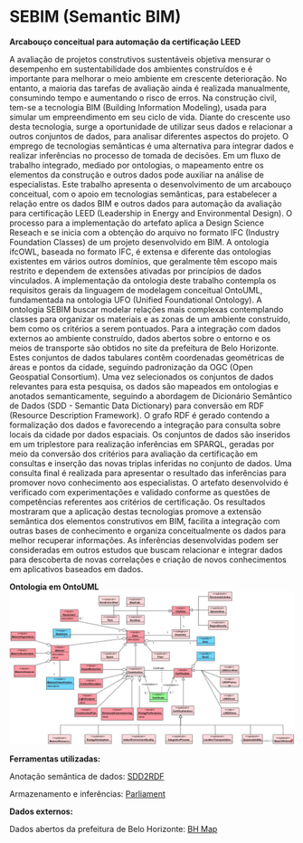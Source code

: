 # SEBIM (Semantic BIM)
<b>Arcabouço conceitual para automação da certificação LEED</b>


A avaliação de projetos construtivos sustentáveis objetiva mensurar o desempenho em sustentabilidade dos ambientes construídos e é importante para melhorar o meio ambiente em crescente deterioração. No entanto, a maioria das tarefas de avaliação ainda é realizada manualmente, consumindo tempo e aumentando o risco de erros. Na construção civil, tem-se a tecnologia BIM (Building Information Modeling), usada para simular um empreendimento em seu ciclo de vida. Diante do crescente uso desta tecnologia, surge a oportunidade de utilizar seus dados e relacionar a outros conjuntos de dados, para analisar diferentes aspectos do projeto. O emprego de tecnologias semânticas é uma alternativa para integrar dados e realizar inferências no processo de tomada de decisões. Em um fluxo de trabalho integrado, mediado por ontologias, o mapeamento entre os elementos da construção e outros dados pode auxiliar na análise de especialistas. Este trabalho apresenta o desenvolvimento de um arcabouço conceitual, com o apoio em tecnologias semânticas, para estabelecer a relação entre os dados BIM e outros dados para automação da avaliação para certificação LEED (Leadership in Energy and Environmental Design). O processo para a implementação do artefato aplica a Design Science Reseach e se inicia com a obtenção do arquivo no formato IFC (Industry Foundation Classes) de um projeto desenvolvido em BIM. A ontologia ifcOWL, baseada no formato IFC, é extensa e diferente das ontologias existentes em vários outros domínios, que geralmente têm escopo mais restrito e dependem de extensões ativadas por princípios de dados vinculados. A implementação da ontologia deste trabalho contempla os requisitos gerais da linguagem de modelagem conceitual OntoUML, fundamentada na ontologia UFO (Unified Foundational Ontology). A ontologia SEBIM buscar modelar relações mais complexas contemplando classes para organizar os materiais e as zonas de um ambiente construído, bem como os critérios a serem pontuados. Para a integração com dados externos ao ambiente construído, dados abertos sobre o entorno e os meios de transporte são obtidos no site da prefeitura de Belo Horizonte. Estes conjuntos de dados tabulares contêm coordenadas geométricas de áreas e pontos da cidade, seguindo padronização da OGC (Open Geospatial Consortium). Uma vez selecionados os conjuntos de dados relevantes para esta pesquisa, os dados são mapeados em ontologias e anotados semanticamente, seguindo a abordagem de Dicionário Semântico de Dados (SDD - Semantic Data Dictionary) para conversão em RDF (Resource Description Framework). O grafo RDF é gerado contendo a formalização dos dados e favorecendo a integração para consulta sobre locais da cidade por dados espaciais. Os conjuntos de dados são inseridos em um triplestore para realização inferências em SPARQL, geradas por meio da conversão dos critérios para avaliação da certificação em consultas e inserção das novas triplas inferidas no conjunto de dados. Uma consulta final é realizada para apresentar o resultado das inferências para promover novo conhecimento aos especialistas. O artefato desenvolvido é verificado com experimentações e validado conforme as questões de competências referentes aos critérios de certificação. Os resultados mostraram que a aplicação destas tecnologias promove a extensão semântica dos elementos construtivos em BIM, facilita a integração com outras bases de conhecimento e organiza conceitualmente os dados para melhor recuperar informações. As inferências desenvolvidas podem ser consideradas em outros estudos que buscam relacionar e integrar dados para descoberta de novas correlações e criação de novos conhecimentos em aplicativos baseados em dados. 


<b>Ontologia em OntoUML</b>
![SEBIM](SEBIM.jpg)

<b>Ferramentas utilizadas:</b>

Anotação semântica de dados: <a href="https://github.com/SemWebCentral/parliament" rel="nofollow">SDD2RDF</a></p>
Armazenamento e inferências: <a href="https://github.com/tetherless-world/SemanticDataDictionary" rel="nofollow">Parliament</a></p>

<b> Dados externos: </b>

Dados abertos da prefeitura de Belo Horizonte: <a href="http://bhmap.pbh.gov.br/v2/mapa/idebhgeo" rel="nofollow">BH Map</a></p>
